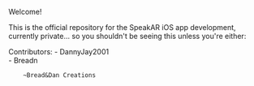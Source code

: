 Welcome!

This is the official repository for the SpeakAR iOS app development, currently private... so you shouldn't be seeing this unless you're either:

Contributors: 
    - DannyJay2001 <br />
    - Breadn

        ~Bread&Dan Creations
